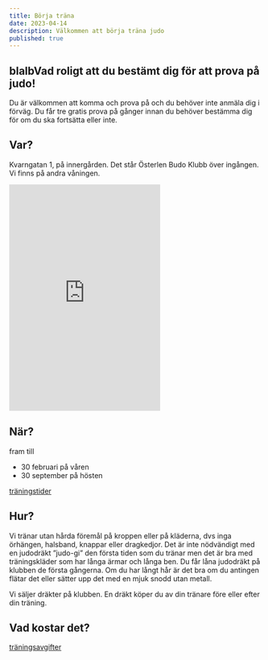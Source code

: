 ```yaml
---
title: Börja träna
date: 2023-04-14
description: Välkommen att börja träna judo
published: true
---
```

## blalbVad roligt att du bestämt dig för att prova på judo!

Du är välkommen att komma och prova på och du behöver inte anmäla dig i förväg. Du får tre gratis prova på gånger innan du behöver bestämma dig för om du ska fortsätta eller inte.

## Var?

Kvarngatan 1, på innergården.  Det står Österlen Budo Klubb över ingången. Vi finns på andra våningen.

<iframe src="https://www.google.com/maps/embed?pb=!1m18!1m12!1m3!1d2251.9157489735503!2d13.703697977819326!3d55.638279800805165!2m3!1f0!2f0!3f0!3m2!1i1024!2i768!4f13.1!3m3!1m2!1s0x4654770046a71cbd%3A0xd5370245621f5da8!2s%C3%96sterlen%20Budo%20Klubb!5e0!3m2!1ssv!2sse!4v1713396718413!5m2!1ssv!2sse" width="auto" height="450" style="border:0;" allowfullscreen="" loading="lazy" referrerpolicy="no-referrer-when-downgrade"></iframe>

## När?

fram till

* 30 februari på våren
* 30 september på hösten

<a href="/tider">träningstider</a>

## Hur?

Vi tränar utan hårda föremål på kroppen eller på kläderna, dvs inga örhängen, halsband, knappar eller dragkedjor. Det är inte nödvändigt med en judodräkt ”judo-gi” den första tiden som du tränar men det är bra med träningskläder som har långa ärmar och långa ben. Du får låna judodräkt på klubben de första gångerna. Om du har långt hår är det bra om du antingen flätar det eller sätter upp det med en mjuk snodd utan metall.

Vi säljer dräkter på klubben. En dräkt köper du av din tränare före eller efter din träning.

## Vad kostar det?

<a href="#">träningsavgifter</a>
